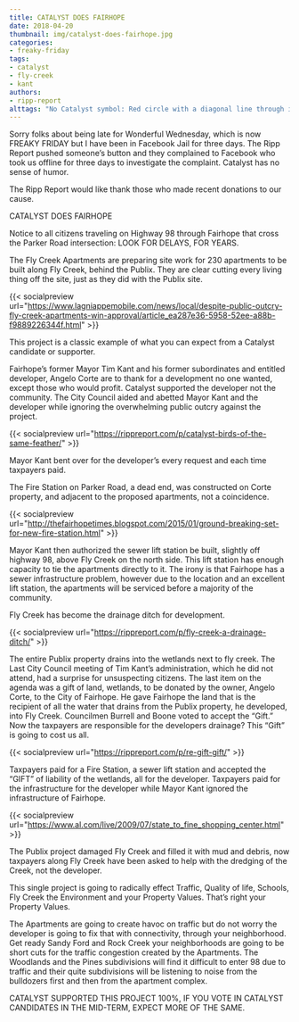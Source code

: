 ```yaml
---
title: CATALYST DOES FAIRHOPE
date: 2018-04-20
thumbnail: img/catalyst-does-fairhope.jpg
categories:
- freaky-friday
tags:
- catalyst
- fly-creek
- kant
authors:
- ripp-report
alttags: "No Catalyst symbol: Red circle with a diagonal line through it over the word CATALYST, referencing Facebooks action aga..."
---
```

Sorry folks about being late for Wonderful Wednesday, which is now FREAKY FRIDAY but I have been in Facebook Jail for three days. The Ripp Report pushed someone’s button and they complained to Facebook who took us offline for three days to investigate the complaint. Catalyst has no sense of humor.

The Ripp Report would like thank those who made recent donations to our cause.

CATALYST DOES FAIRHOPE

Notice to all citizens traveling on Highway 98 through Fairhope that cross the Parker Road intersection: LOOK FOR DELAYS, FOR YEARS.

The Fly Creek Apartments are preparing site work for 230 apartments to be built along Fly Creek, behind the Publix. They are clear cutting every living thing off the site, just as they did with the Publix site.

{{< socialpreview url="https://www.lagniappemobile.com/news/local/despite-public-outcry-fly-creek-apartments-win-approval/article_ea287e36-5958-52ee-a88b-f9889226344f.html" >}}

This project is a classic example of what you can expect from a Catalyst candidate or supporter.

Fairhope’s former Mayor Tim Kant and his former subordinates and entitled developer, Angelo Corte are to thank for a development no one wanted, except those who would profit. Catalyst supported the developer not the community. The City Council aided and abetted Mayor Kant and the developer while ignoring the overwhelming public outcry against the project.

{{< socialpreview url="https://rippreport.com/p/catalyst-birds-of-the-same-feather/" >}}

Mayor Kant bent over for the developer’s every request and each time taxpayers paid.

The Fire Station on Parker Road, a dead end, was constructed on Corte property, and adjacent to the proposed apartments, not a coincidence.

{{< socialpreview url="http://thefairhopetimes.blogspot.com/2015/01/ground-breaking-set-for-new-fire-station.html" >}}

Mayor Kant then authorized the sewer lift station be built, slightly off highway 98, above Fly Creek on the north side. This lift station has enough capacity to tie the apartments directly to it. The irony is that Fairhope has a sewer infrastructure problem, however due to the location and an excellent lift station, the apartments will be serviced before a majority of the community.

Fly Creek has become the drainage ditch for development.

{{< socialpreview url="https://rippreport.com/p/fly-creek-a-drainage-ditch/" >}}

The entire Publix property drains into the wetlands next to fly creek. The Last City Council meeting of Tim Kant’s administration, which he did not attend, had a surprise for unsuspecting citizens. The last item on the agenda was a gift of land, wetlands, to be donated by the owner, Angelo Corte, to the City of Fairhope. He gave Fairhope the land that is the recipient of all the water that drains from the Publix property, he developed, into Fly Creek. Councilmen Burrell and Boone voted to accept the “Gift.” Now the taxpayers are responsible for the developers drainage? This “Gift” is going to cost us all.

{{< socialpreview url="https://rippreport.com/p/re-gift-gift/" >}}


Taxpayers paid for a Fire Station, a sewer lift station and accepted the “GIFT” of liability of the wetlands, all for the developer. Taxpayers paid for the infrastructure for the developer while Mayor Kant ignored the infrastructure of Fairhope.

{{< socialpreview url="https://www.al.com/live/2009/07/state_to_fine_shopping_center.html" >}}

The Publix project damaged Fly Creek and filled it with mud and debris, now taxpayers along Fly Creek have been asked to help with the dredging of the Creek, not the developer.

This single project is going to radically effect Traffic, Quality of life, Schools, Fly Creek the Environment and your Property Values. That’s right your Property Values.

The Apartments are going to create havoc on traffic but do not worry the developer is going to fix that with connectivity, through your neighborhood. Get ready Sandy Ford and Rock Creek your neighborhoods are going to be short cuts for the traffic congestion created by the Apartments. The Woodlands and the Pines subdivisions will find it difficult to enter 98 due to traffic and their quite subdivisions will be listening to noise from the bulldozers first and then from the apartment complex.

CATALYST SUPPORTED THIS PROJECT 100%, IF YOU VOTE IN CATALYST CANDIDATES IN THE MID-TERM, EXPECT MORE OF THE SAME.

